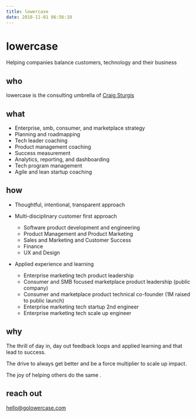 ```yaml
---
title: lowercase
date: 2018-11-01 06:56:10
---
```


# lowercase

Helping companies balance customers, technology and their business

## who

lowercase is the consulting umbrella of [Craig Sturgis](http://craigsturgis.com)

## what

* Enterprise, smb, consumer, and marketplace strategy
* Planning and roadmapping
* Tech leader coaching
* Product management coaching
* Success measurement
* Analytics, reporting, and dashboarding
* Tech program management
* Agile and lean startup coaching

## how

* Thoughtful, intentional, transparent approach
* Multi-disciplinary customer first approach
    * Software product development and engineering
    * Product Management and Product Marketing
    * Sales and Marketing and Customer Success
    * Finance
    * UX and Design
    
* Applied experience and learning
    * Enterprise marketing tech product leadership
    * Consumer and SMB focused marketplace product leadership (public company)
    * Consumer and marketplace product technical co-founder (1M raised to public launch)
    * Enterprise marketing tech startup 2nd engineer
    * Enterprise marketing tech scale up engineer

## why

The thrill of day in, day out feedback loops and applied learning and that lead to success. 

The drive to always get better and be a force multiplier to scale up impact.

The joy of helping others do the same .

## reach out

[hello@golowercase.com](mailto:hello@golowercase.com)

